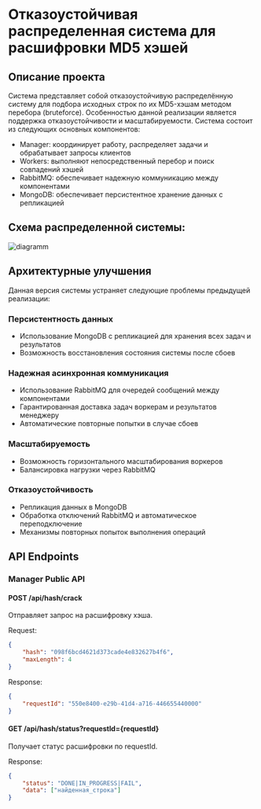 # Отказоустойчивая распределенная система для расшифровки MD5 хэшей

## Описание проекта
Система представляет собой отказоустойчивую распределённую систему для подбора исходных строк по их MD5-хэшам методом перебора (bruteforce). Особенностью данной реализации является поддержка отказоустойчивости и масштабируемости. Система состоит из следующих основных компонентов:
- Manager: координирует работу, распределяет задачи и обрабатывает запросы клиентов
- Workers: выполняют непосредственный перебор и поиск совпадений хэшей
- RabbitMQ: обеспечивает надежную коммуникацию между компонентами
- MongoDB: обеспечивает персистентное хранение данных с репликацией

## Схема распределенной системы:
![diagramm](https://github.com/user-attachments/assets/a434de8d-f89c-4680-9b58-bfb5dbd99d73)

## Архитектурные улучшения
Данная версия системы устраняет следующие проблемы предыдущей реализации:

### Персистентность данных
- Использование MongoDB с репликацией для хранения всех задач и результатов
- Возможность восстановления состояния системы после сбоев

### Надежная асинхронная коммуникация
- Использование RabbitMQ для очередей сообщений между компонентами
- Гарантированная доставка задач воркерам и результатов менеджеру
- Автоматические повторные попытки в случае сбоев

### Масштабируемость
- Возможность горизонтального масштабирования воркеров
- Балансировка нагрузки через RabbitMQ

### Отказоустойчивость
- Репликация данных в MongoDB
- Обработка отключений RabbitMQ и автоматическое переподключение
- Механизмы повторных попыток выполнения операций

## API Endpoints

### Manager Public API

#### POST /api/hash/crack
Отправляет запрос на расшифровку хэша.

Request:
```json
{
    "hash": "098f6bcd4621d373cade4e832627b4f6",
    "maxLength": 4
}
```

Response:
```json
{
    "requestId": "550e8400-e29b-41d4-a716-446655440000"
}
```

#### GET /api/hash/status?requestId={requestId}
Получает статус расшифровки по requestId.

Response:
```json
{
    "status": "DONE|IN_PROGRESS|FAIL",
    "data": ["найденная_строка"]
}
```

